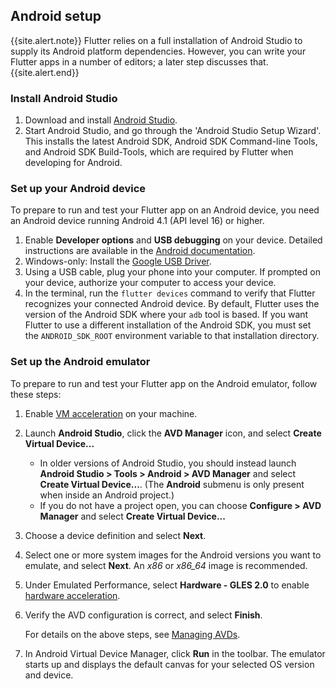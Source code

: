 ## Android setup

{{site.alert.note}}
  Flutter relies on a full installation of Android Studio to supply
  its Android platform dependencies. However, you can write your
  Flutter apps in a number of editors; a later step discusses that.
{{site.alert.end}}

### Install Android Studio

 1. Download and install [Android Studio]({{site.android-dev}}/studio).
 1. Start Android Studio, and go through the 'Android Studio Setup Wizard'.
    This installs the latest Android SDK, Android SDK Command-line Tools,
    and Android SDK Build-Tools, which are required by Flutter
    when developing for Android.

### Set up your Android device

To prepare to run and test your Flutter app on an Android device,
you need an Android device running Android 4.1 (API level 16) or higher.

 1. Enable **Developer options** and **USB debugging** on your device.
    Detailed instructions are available in the
    [Android documentation]({{site.android-dev}}/studio/debug/dev-options).
 1. Windows-only: Install the [Google USB
    Driver]({{site.android-dev}}/studio/run/win-usb).
 1. Using a USB cable, plug your phone into your computer. If prompted on your
    device, authorize your computer to access your device.
 1. In the terminal, run the `flutter devices` command to verify that
    Flutter recognizes your connected Android device.  By default,
    Flutter uses the version of the Android SDK where your `adb`
    tool is based. If you want Flutter to use a different installation
    of the Android SDK, you must set the `ANDROID_SDK_ROOT` environment
    variable to that installation directory.

### Set up the Android emulator

To prepare to run and test your Flutter app on the Android emulator,
follow these steps:

 1. Enable
    [VM acceleration]({{site.android-dev}}/studio/run/emulator-acceleration)
    on your machine.
 1. Launch **Android Studio**, click the **AVD Manager**
    icon, and select **Create Virtual Device...**
    * In older versions of Android Studio, you should instead
    launch **Android Studio > Tools > Android > AVD Manager** and select
    **Create Virtual Device...**. (The **Android** submenu is only present
    when inside an Android project.)
    * If you do not have a project open, you can choose 
    **Configure > AVD Manager** and select **Create Virtual Device...**
 1. Choose a device definition and select **Next**.
 1. Select one or more system images for the Android versions you want
    to emulate, and select **Next**.
    An _x86_ or _x86\_64_ image is recommended.
 1. Under Emulated Performance, select **Hardware - GLES 2.0** to enable
    [hardware
    acceleration]({{site.android-dev}}/studio/run/emulator-acceleration).
 1. Verify the AVD configuration is correct, and select **Finish**.

    For details on the above steps, see [Managing
    AVDs]({{site.android-dev}}/studio/run/managing-avds).
 1. In Android Virtual Device Manager, click **Run** in the toolbar.
    The emulator starts up and displays the default canvas for your
    selected OS version and device.

